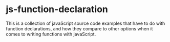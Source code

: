 # js-function-declaration

This is a collection of javaScript source code examples that have to do with function declarations, and how they compare to other options when it comes to writing functions with javaScript.
